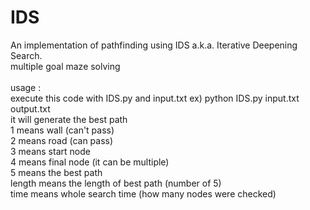 # IDS
An implementation of pathfinding using IDS a.k.a. Iterative Deepening Search. <br>
multiple goal maze solving <br>
<br>
usage : <br>
execute this code with IDS.py and input.txt ex) python IDS.py input.txt output.txt <br>
it will generate the best path <br>
1 means wall (can't pass) <br>
2 means road (can pass)<br>
3 means start node<br>
4 means final node (it can be multiple)<br>
5 means the best path<br>
length means the length of best path (number of 5)<br>
time means whole search time (how many nodes were checked)<br>

